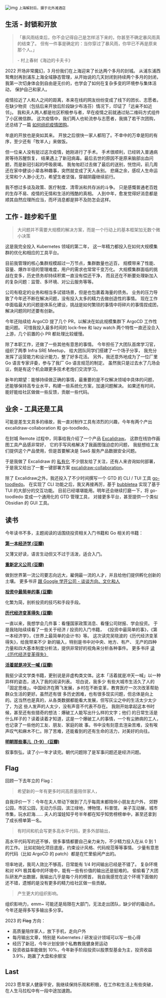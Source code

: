 


![img](https://e25ba8-log4d-c.dijingchao.com/images/202212/w.png)
<small>上海解封后，摄于北外滩酒店</small>


## 生活 - 封锁和开放

> 「暴风雨结束后，你不会记得自己是怎样活下来的，你甚至不确定暴风雨真的结束了。
> 但有一件事是确定的：当你穿过了暴风雨，你早已不再是原来那个人。」
>
> \- 村上春树《海边的卡夫卡》

2022 开场非常魔幻，3 月份我们在上海迎来了长达两个多月的封城。
从浦东浦西鸳鸯封再到浦东上海全域静态管理，从开始说的几天封闭到持续两个多月的封闭，
我第一次切身体会到自由是无价的，也学会了如何在复杂多变的环境参与集体活动，
保护自己和家人。

疫情拉近了人和人之间的距离，本来在线的网友纷纷变成了线下的团长、志愿者。
在缺少物资（包括后来开放后阶段缺少布洛芬）情况下，印证了「远亲不如近邻」。
我和夫人两人都是社区积极参与者，早在疫情之前就通过贴二维码方式组件了小区微信群。
这次疫情中，我们两人也轮流参与志愿者，我搞了若干次团购，还总结了一篇
[如何组织疫情团购](https://docs.qq.com/doc/DVERvclhWZU5oQVBJ)。

年底的开放也是突如其来。
开放之后很快一家人都阳了。不幸中的万幸是阳的有序，至少还有「牧羊人」来做饭。

但一位亲人没有挺过这次疫情，她刚进行了手术。
手术很顺利，已经转入普通病房等待苏醒恢复，
结果遇上了新冠病毒。最后去世的原因不是原来脑部出血问题，而是新冠引起的呼吸衰竭。
我匆匆赶过去做了最后的送别，恍惚间，前几周还在家中健谈小辈各种趣事，突然就变成了天人永别。
悲痛之余，感叹人生命运无常和个人渺小无力，希望生者坚强，穿越阴霾继续前行。

我不想过多谈及政策、医疗制度、清零派和共存派的斗争。
只是感慨普通老百姓的生存不易、疫情的无情和生活的残酷的真相。
人到中年，愈发觉得好消息都是顺其自然应理所应当，而坏消息都是猝不及防怎会这样。


## 工作 - 跬步和千里

> 大问题并不需要大规模的解决方案，而是一个行动上的基本框架加无数个微小决策

这是我完全投入 Kubernetes 领域的第二年，
这一年精力都投入在如何大规模集群的优化和相应的工具平台。

目前我管理的核心集群规模超过一万节点，集群数量也近百，
规模带来了性能、容量、爆炸半径的管理难度，用户的需求也常常千变万化。
大规模集群面临的挑战在变多，历史债务却持续积累一直没有偿还干净，
而且还在不断要处理新加入的复杂问题：监管、多环境、对公云服务等等。

公司有稳定的业务和相当多试错场景，但是也包裹着海量的债务。
业务的压力导致了今年还不断在解决问题，没有投入太多的精力去做创造性的事情。
现在工作中面临最大的问题是体系化建设，挑战是如何繁琐的事情中将碎片的事情捏成团，
解决问题同时还要有创新。

今年还陆续给 ArgoCD 提了几个 PR，以解决在如此规模集群下 ArgoCD 工作性能问题。
可惜我投入最多时间的 lock-free 和 lazy watch
两个特性一直还没合入上游，几个前置的小 PR 都处理比较缓慢。

除了本职工作，还做了一些其他有意思的事情。
今年担任了大团队首席学习官，组织了两季 Infra SRE Meetup，
给大团队同学们搭建了一个场子分享，
我充分发挥了运营能力和设计能力，整了好多花活。
另外，我还意外地成为了一位厂里 Go 语言专家评委，参与了我厂 Go 语言规范的制定。
虽然我只是过去水了几场会议，倒是有这个机会跟更多技术老炮们交流学习。

新年的期望：能够持续做正确的事情，最重要的是不仅解决领域中具体的问题，
还能够保持高专业水平，构建一些系统化方案，加速问题解决。
如果还有时间，能好能给社区做做一些反馈，贡献一些代码。


## 业余 - 工具还是工具

可能是差生文具多的缘故，我一直对制作工具有浓烈的兴趣，今年有两个产出 excalidraw-collaboration 和 go-toodledo。

在封城 Remote 过程中，同事给我介绍了一个产品 [Excalidraw](https://excalidraw.com/)。
这款在线协作画图工具产品感非常好，
它的手写风格解决了我画图强迫症的问题，
我挺想给工友们提供这个产品使用，但是首要解决是 SaaS 服务产品数据安全问题。

于是我做了 Excalidraw 的
[私有化](https://blog.alswl.com/2022/10/self-hosted-excalidraw/)
不少朋友给了关注，还有人来咨询如何部署，
于是我又给出了一套一键部署方案 [excalidraw-collaboration](https://github.com/alswl/excalidraw-collaboration)。

除了 Excalidraw之外，我还投入了不少时间撰写一个 GTD 的 CLI / TUI 工具
[go-toodledo](https://github.com/alswl/go-toodledo)。
在实现了 CLI 功能之后，我又再接再厉，基于 [bubbletea](https://github.com/charmbracelet/bubbletea) 实现了基于 TUI 的大部分的交互功能。
目前已经堪堪能用。明年还会继续打磨一下，将 go-toodledo 变成一个通用化的 GTD 管理工具，
对接更多平台，甚至提供一个类似 Obsidian 的 GUI 工具。


## 读书

今年读书不多，主题阅读的话围绕投资相关入门书籍和 Go 相关的书籍：


**[第一本经济学 (豆瓣)](https://book.douban.com/subject/30176774/)**

又薄又好读，语言生动但又不过于活泼，适合入门。


**[重新定义公司 (豆瓣)](https://book.douban.com/subject/26582822/)**

做到世界第一流公司要志向远大，雇佣最一流的人才，并且给他们提供孵化创新的土壤。
更多书评 [跟 Google 学开公司 - 谈谈方向、文化和人](https://blog.alswl.com/2022/07/company/)


**[投资中最简单的事 (豆瓣)](https://book.douban.com/subject/26163553/)**

化繁为简，剖析投资的技巧和手段手段。

**[历代经济变革得失 (豆瓣)](https://book.douban.com/subject/24851460/)**

一直以来，我想学会几件事：看懂国家政策消息、看懂公司财报、学会投资。 于是我陆陆续续看了一些关于经济 / 投资的入门书籍，
《投资中最简单的事》，《第一本经济学》，《世界上最简单的会计书》等。 这次读完吴晓波的《历代经济变革得失》，给我带来不少
新的输入，特别是书中对中央、地方、有产、 无产的四种力量和四大基本制度分析法，提供非常好的视角来分析各种事件。
更多书评 [读《历代经济变革得失》](https://blog.alswl.com/2022/11/economic-revolution-in-china/)


**[活着就是冲天一喊 (豆瓣)](https://book.douban.com/subject/35498378/)**

我挺少读文学类书籍，更别说是非虚构类文体。这本「活着就是冲天一喊」以一种异样的姿态，进入了我的阅读列表。 坦白说，我多少
有些大城市生活久了人的「固定思维」。中国经济在腾飞发展，乡村在不断变革，教育医疗一次次改革帮助群众生活的更好。虽然还有很
多历史困难，也有很多现实问题，但总体是向上的。这当然也是真的，从各类数据都能看大发展，但写灰尘之中的生活太少太少了，为这
些人发声的人太少，没有声音不代表不存在。 我刚开始拿起这本书时候，甚至还有些猎奇的想法：爆破工人能写出什么样的文字；他们
的日常生活是什么样子的？读着读着才知道，这是一个爆破工人的事情，一个有尘肺病的工人，也记录了一些他的工友、朋友、家庭的故
事。书中没有刻意去渲染苦难，没有唉声叹气和麻木不仁。除了苦难，还能看到的还有生命的活力，对美好的向往。


**[明朝那些事儿（1-9） (豆瓣)](https://book.douban.com/subject/3674537/)**

叙事恢弘，读了小一年才读完。朝代问题除了是军事问题还是经济问题。


## Flag

回顾一下去年立的 Flag：

> 希望新的一年有更多时间高质量陪伴家人，

自我评价一下：今年在夫人带动下做到了几乎每周末都陪伴小朋友去户外，
郊野公园，市区公园，无动力乐园，滨江绿地，博物馆，科普馆，
亲子互动展，城市市集，玩水赶海……
夫人的溜娃知乎号半年都在知乎知势榜榜单中，甚至还拿到了成长榜单第一名。

> 有时间和机会写更多高水平代码，更多外部输出，

高水平代码写的还不够，很多事情都要自己亲力亲为，不少精力投入在从 0 到 1 的工作。
比如初始化项目底座，约束设计风格、代码规范等等事情。
少量有意思的代码（比如 ArgoCD 的 patch）都是在忙里偷闲产出的。

坦率地说，我司人效比不够高，日常能有 1/4 时间输出已经是不错了。
复杂环境和对 KPI 极其看中的环境中，能有一些有价值的输出还是挺难的。
偷偷看了大团队研发产出数据，我输出几乎是每个月的榜首，
我自我感觉在这个环境下面做的还不错，遗憾的是没有更多的精力给社区做一些贡献。

> 产生更大的组织影响。

组织影响力，emm~ 可能还是局限在大部门，无法走出团队，缺少好的撬动点。
今年还是得多写多输出多分享。


2023 的 <del>Flag</del> 方向：

- 高质量陪伴家人，放下手机，走向户外
- 每月输出文章，特别是 Kubernetes / 研发设计领域可以写一些心得
- 经历了新冠，今年计划安排个私教教我健身房运动
- 投资收益率能做到 10%，今年新手阶段投资以股票型基金为主，投资收益 3.9%，跑赢了大盘和余额宝


## Last

2023 愿年家人健康平安，我继续保持乐观和积极，在工作和生活上有些突破，
在人生马拉松中有一段中途加速跑。

